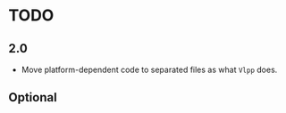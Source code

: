 # TODO

## 2.0

- Move platform-dependent code to separated files as what `Vlpp` does.

## Optional
